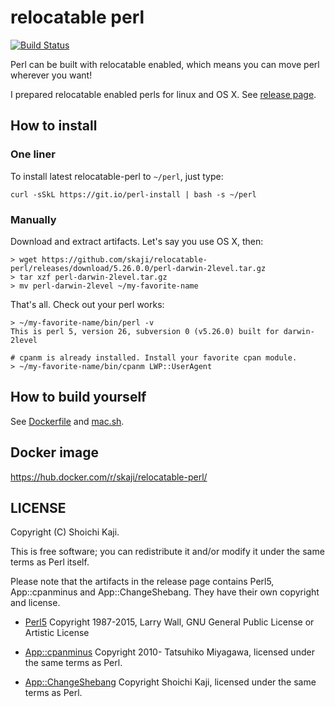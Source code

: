 # relocatable perl

[![Build Status](https://api.travis-ci.org/skaji/relocatable-perl.svg)](https://travis-ci.org/skaji/relocatable-perl)

Perl can be built with relocatable enabled,
which means you can move perl wherever you want!

I prepared relocatable enabled perls for linux and OS X.
See [release page](https://github.com/skaji/relocatable-perl/releases).

## How to install

### One liner

To install latest relocatable-perl to `~/perl`, just type:

    curl -sSkL https://git.io/perl-install | bash -s ~/perl

### Manually

Download and extract artifacts. Let's say you use OS X, then:

    > wget https://github.com/skaji/relocatable-perl/releases/download/5.26.0.0/perl-darwin-2level.tar.gz
    > tar xzf perl-darwin-2level.tar.gz
    > mv perl-darwin-2level ~/my-favorite-name

That's all. Check out your perl works:

    > ~/my-favorite-name/bin/perl -v
    This is perl 5, version 26, subversion 0 (v5.26.0) built for darwin-2level

    # cpanm is already installed. Install your favorite cpan module.
    > ~/my-favorite-name/bin/cpanm LWP::UserAgent

## How to build yourself

See [Dockerfile](https://github.com/skaji/relocatable-perl/blob/master/Dockerfile)
and [mac.sh](https://github.com/skaji/relocatable-perl/blob/master/mac.sh).

## Docker image

https://hub.docker.com/r/skaji/relocatable-perl/

## LICENSE

Copyright (C) Shoichi Kaji.

This is free software; you can redistribute it and/or modify it under the same terms as Perl itself.

Please note that the artifacts in the release page contains
Perl5, App::cpanminus and App::ChangeShebang.
They have their own copyright and license.

* [Perl5](https://www.perl.org/)
Copyright 1987-2015, Larry Wall, GNU General Public License or Artistic License

* [App::cpanminus](https://github.com/miyagawa/cpanminus)
Copyright 2010- Tatsuhiko Miyagawa, licensed under the same terms as Perl.

* [App::ChangeShebang](https://github.com/skaji/change-shebang)
Copyright Shoichi Kaji, licensed under the same terms as Perl.
